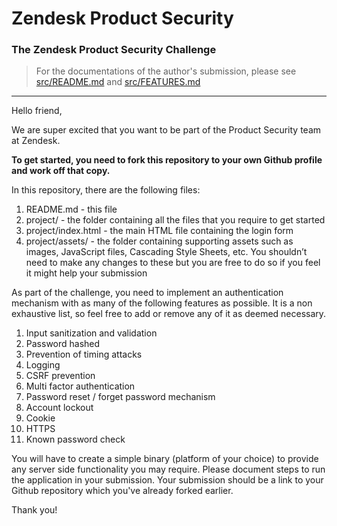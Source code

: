 # Zendesk Product Security
### The Zendesk Product Security Challenge

> For the documentations of the author's submission, please see [src/README.md](src/README.md) and [src/FEATURES.md](src/FEATURES.md)

---

Hello friend,

We are super excited that you want to be part of the Product Security team at Zendesk.

**To get started, you need to fork this repository to your own Github profile and work off that copy.**

In this repository, there are the following files:
1. README.md - this file
2. project/ - the folder containing all the files that you require to get started
3. project/index.html - the main HTML file containing the login form
4. project/assets/ - the folder containing supporting assets such as images, JavaScript files, Cascading Style Sheets, etc. You shouldn’t need to make any changes to these but you are free to do so if you feel it might help your submission

As part of the challenge, you need to implement an authentication mechanism with as many of the following features as possible. It is a non exhaustive list, so feel free to add or remove any of it as deemed necessary.

1. Input sanitization and validation
2. Password hashed
3. Prevention of timing attacks
4. Logging
5. CSRF prevention
6. Multi factor authentication
7. Password reset / forget password mechanism
8. Account lockout
9. Cookie
10. HTTPS
11. Known password check

You will have to create a simple binary (platform of your choice) to provide any server side functionality you may require. Please document steps to run the application in your submission. Your submission should be a link to your Github repository which you've already forked earlier.

Thank you!
